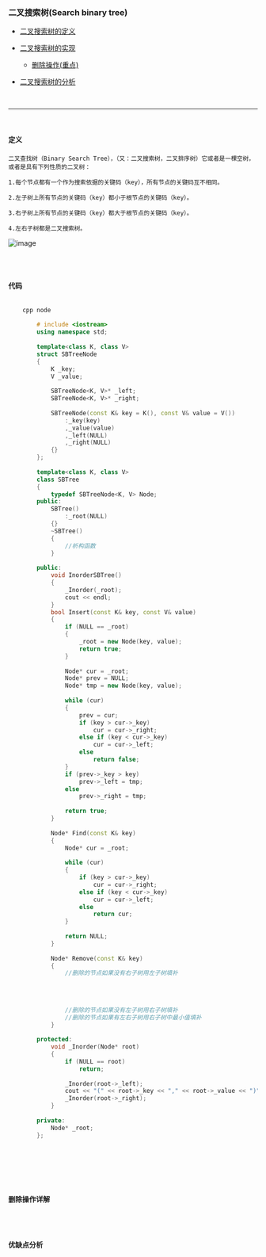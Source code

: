 ### 二叉搜索树(Search binary tree)

* [二叉搜索树的定义](#定义)

* [二叉搜索树的实现](#代码)
	* [删除操作(重点)](#删除操作详解)
	
* [二叉搜索树的分析](#优缺点分析)

<br>

-----------------------------------------------------


<br>

#### 定义

	二叉查找树（Binary Search Tree），（又：二叉搜索树，二叉排序树）它或者是一棵空树，或者是具有下列性质的二叉树：
	
	1.每个节点都有一个作为搜索依据的关键码（key），所有节点的关键码互不相同。
	
	2.左子树上所有节点的关键码（key）都小于根节点的关键码（key）。
	
	3.右子树上所有节点的关键码（key）都大于根节点的关键码（key）。
	
	4.左右子树都是二叉搜索树。
	
	

![image](http://hbimg.b0.upaiyun.com/aa651b8ff11e4b033d14ab4fc5484b9a02fa4810c42c-IsrrW2_fw658)


<br>
<br>

#### 代码

```cpp

	cpp node
	
		# include <iostream>
		using namespace std;
		
		template<class K, class V>
		struct SBTreeNode
		{
			K _key;
			V _value;
		
			SBTreeNode<K, V>* _left;
			SBTreeNode<K, V>* _right;
		
			SBTreeNode(const K& key = K(), const V& value = V())
				:_key(key)
				,_value(value)
				,_left(NULL)
				,_right(NULL)
			{}
		};
		
		template<class K, class V>
		class SBTree
		{
			typedef SBTreeNode<K, V> Node;
		public:
			SBTree()
				:_root(NULL)
			{}
			~SBTree()
			{
				//析构函数
			}
		
		public:
			void InorderSBTree()
			{
				_Inorder(_root);
				cout << endl;
			}
			bool Insert(const K& key, const V& value)
			{
				if (NULL == _root)
				{
					_root = new Node(key, value);
					return true;
				}
		
				Node* cur = _root;
				Node* prev = NULL;
				Node* tmp = new Node(key, value);
		
				while (cur)
				{	
					prev = cur;
					if (key > cur->_key)
						cur = cur->_right;
					else if (key < cur->_key)
						cur = cur->_left;
					else
						return false;
				}
				if (prev->_key > key)
					prev->_left = tmp;
				else
					prev->_right = tmp;
		
				return true;
			}
		
			Node* Find(const K& key)
			{
				Node* cur = _root;
		
				while (cur)
				{
					if (key > cur->_key)
						cur = cur->_right;
					else if (key < cur->_key)
						cur = cur->_left;
					else
						return cur;
				}
		
				return NULL;
			}
		
			Node* Remove(const K& key)
			{
				//删除的节点如果没有右子树用左子树填补
		
		
		
		
				//删除的节点如果没有左子树用右子树填补
				//删除的节点如果有左右子树用右子树中最小值填补
			}
		
		protected:
			void _Inorder(Node* root)
			{
				if (NULL == root)
					return;
		
				_Inorder(root->_left);
				cout << "(" << root->_key << "," << root->_value << ")" << " ";
				_Inorder(root->_right);
			}
		
		private:
			Node* _root;
		};
	
	
	
	
```

<br>

#### 删除操作详解







<br>
<br>

#### 优缺点分析













